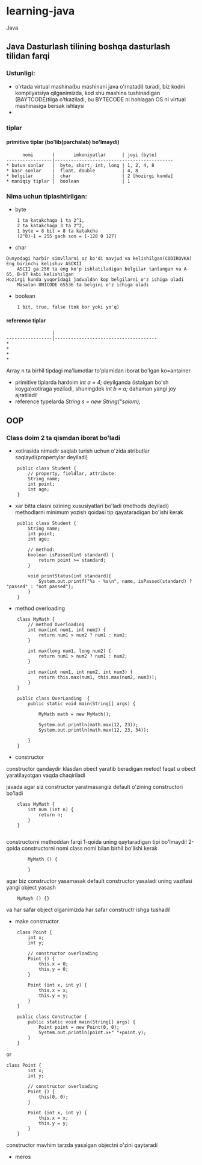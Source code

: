 # learning-java
Java 

## Java Dasturlash tilining boshqa dasturlash tilidan farqi

### Ustunligi:
* o'rtada virtual mashina(bu mashinani java o'rnatadi) turadi, biz kodni kompilyatsiya qilganimizda, kod shu mashina tushinadigan  (BAYTCODE)tilga o'tkaziladi,
bu BYTECODE ni hohlagan OS ni virtual mashinasiga bersak ishlaysi
* 
### tiplar
#### primitive tiplar (bo'lib(parchalab) bo'lmaydi)

```
      nomi       |       imkoniyatlar      | joyi (byte)
-----------------|--------------------------------------------
* butun sonlar   |  byte, short, int, long | 1, 2, 4, 8
* kasr sonlar    |  float, double          | 4, 8
* belgilar       |  char                   | 2 [hozirgi kunda]
* maniqiy tiplar |  boolean                | 1
``` 

### Nima uchun tiplashtirilgan: 
- byte
```
    1 ta katakchaga 1 ta 2^1, 
    2 ta katakchaga 3 ta 2^2,
    1 byte = 8 bit = 8 ta katakcha 
    (2^8)-1 = 255 gach son = [-128 0 127]
```
- char 
```
Dunyodagi harbir simvllarni oz ko'di mavjud va kelishilgan(CODIROVKA)
Eng birinchi kelishuv ASCKII
    ASCII ga 256 ta eng ko'p ishlatiladigan belgilar tanlangan va A-65, B-67 kabi kelishilgan
Hozirgi kunda yuqoridagi jadvaldan kop belgilarni o'z ichiga oladi
    Masalan UNICODE 65536 ta belgini o'z ichiga oladi
```
- boolean
```
    1 bit, true, false (tok bor yoki yo'q)
```

#### reference tiplar
```
                 |
-----------------|--------------------------------------
* 
* 
* 
* 
```
Array n ta birhil tipdagi ma'lumotlar to'plamidan iborat bo'lgan ko=antainer
* primitive tiplarda hardoim *int a = 4;* deyilganda (istalgan bo'sh koyga)xotiraga yoziladi, shuningdek *int b = a;* dahaman yangi joy ajratiladi!
* reference typelarda *String s = new String("salom);* 

##  OOP

### Class doim 2 ta qismdan iborat bo'ladi

* xotirasida nimadir saqlab turish uchun o'zida atributlar saqlaydi(propertylar deyiladi)

```
    public class Student {
        // property, fieldlar, attribute:
        String name;
        int point;
        int age;  
    }
```

* xar bitta clasni ozining xususiyatlari bo'ladi (methods deyiladi)   
   methodlarni minimum yozish qoidasi tip qayataradigan bo'ishi kerak
```
    public class Student {
        String name;
        int point;
        int age;

        // method:
        boolean isPassed(int standard) {
            return point >= standard;
        }

        void printStatus(int standard){
            System.out.printf("%s - %s\n", name, isPassed(standard) ? "passed" : "not passed");
        }
    }
```
* method overloading
```
    class MyMath {
        // method Overloading
        int max(int num1, int num2) {
            return num1 > num2 ? num1 : num2;
        }

        int max(long num1, long num2) {
            return num1 > num2 ? num1 : num2;
        }

        int max(int num1, int num2, int num3) {
            return this.max(num1, this.max(num2, num3));
        }
    }

    public class OverLoading  {
        public static void main(String[] args) {

            MyMath math = new MyMath();

            System.out.println(math.max(12, 23));
            System.out.println(math.max(12, 23, 34));

        }
    }
```

* constructor

constructor qandaydir klasdan obect yaratib beradigan metod! 
 faqat u obect yaratilayotgan vaqda chaqiriladi

 javada agar siz constructor yaratmasangiz default o'zining constructori bo'ladi

```
    class MyMath {
        int num (int n) {
            return n;
        }
    }

```

``` MyMath math = new MyMath(); //MyMath()
```
constructorni methoddan farqi
1-qoida
    uning qaytaradigan tipi bo'lmaydi!
2-qoida
    constructorni nomi class nomi bilan birhil bo'lishi kerak
```     // parametrsiz constructor
        MyMath () {

        }
```
agar biz constructor yasamasak default constructor yasaladi uning vazifasi yangi object yasash
```
    MyMayh () {}
``` 
va har safar object olganimizda har safar constructr ishga tushadi!

* make constructor
```
    class Point {
        int x;
        int y;

        // constructor overloading
        Point () {
            this.x = 0;
            this.y = 0;
        }

        Point (int x, int y) {
            this.x = x;
            this.y = y;
        }
    }

    public class Constructor {
        public static void main(String[] args) {
            Point point = new Point(0, 0);
            System.out.println(point.x+" "+point.y);
        }
    }
```
or
```
class Point {
        int x;
        int y;

        // constructor overloading
        Point () {
            this(0, 0);
        }

        Point (int x, int y) {
            this.x = x;
            this.y = y;
        }
    }
```
constructor mavhim tarzda yasalgan objectni o'zini qaytaradi

* meros